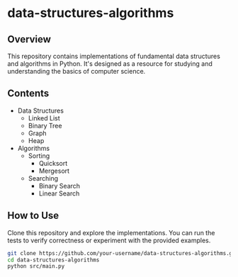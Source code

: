 # data-structures-algorithms

## Overview
This repository contains implementations of fundamental data structures and algorithms in Python. It's designed as a resource for studying and understanding the basics of computer science.

## Contents
- Data Structures
  - Linked List
  - Binary Tree
  - Graph
  - Heap
- Algorithms
  - Sorting
    - Quicksort
    - Mergesort
  - Searching
    - Binary Search
    - Linear Search

## How to Use
Clone this repository and explore the implementations. You can run the tests to verify correctness or experiment with the provided examples.

```bash
git clone https://github.com/your-username/data-structures-algorithms.git
cd data-structures-algorithms
python src/main.py
